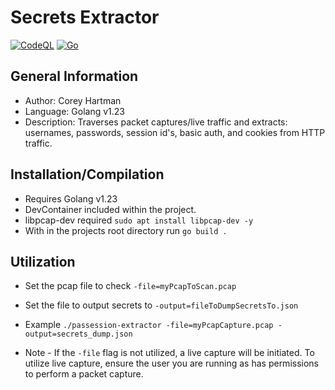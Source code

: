 # Secrets Extractor

[![CodeQL](https://github.com/Xenios91/Secrets-Extractor/actions/workflows/codeql-analysis.yml/badge.svg)](https://github.com/Xenios91/Secrets-Extractor/actions/workflows/codeql-analysis.yml) 
[![Go](https://github.com/Xenios91/Secrets-Extractor/actions/workflows/go.yml/badge.svg)](https://github.com/Xenios91/Secrets-Extractor/actions/workflows/go.yml)

## General Information
- Author: Corey Hartman
- Language: Golang v1.23
- Description: Traverses packet captures/live traffic and extracts: usernames, passwords, session id's, basic auth, and cookies from HTTP traffic.

## Installation/Compilation
- Requires Golang v1.23
- DevContainer included within the project.
- libpcap-dev required ```sudo apt install libpcap-dev -y```
- With in the projects root directory run ```go build .```

## Utilization
- Set the pcap file to check ```-file=myPcapToScan.pcap``` 

- Set the file to output secrets to ```-output=fileToDumpSecretsTo.json```

- Example ```./passession-extractor -file=myPcapCapture.pcap -output=secrets_dump.json```

- Note - If the ```-file``` flag is not utilized, a live capture will be initiated. To utilize live capture, ensure the user you are running as has permissions to perform a packet capture.

